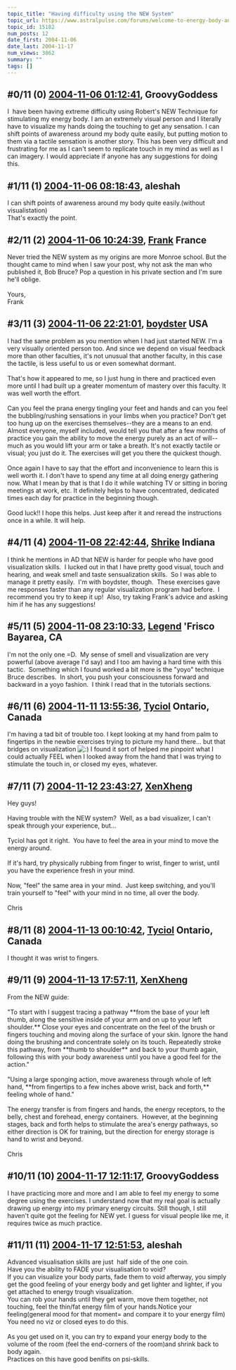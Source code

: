 ```yaml
---
topic_title: "Having difficulty using the NEW System"
topic_url: https://www.astralpulse.com/forums/welcome-to-energy-body-and-the-chakras/having-difficulty-using-the-new-system
topic_id: 15182
num_posts: 12
date_first: 2004-11-06
date_last: 2004-11-17
num_views: 3862
summary: ""
tags: []
---
```


## \#0/11 (0) [2004-11-06 01:12:41](https://www.astralpulse.com/forums/index.php?msg=132627), GroovyGoddess  ##
<section>
I  have been having extreme difficulty using Robert's NEW Technique for stimulating my energy body. I am an extremely visual person and I literally have to visualize my hands doing the touching to get any sensation. I can shift points of awareness around my body quite easily, but putting motion to them via a tactile sensation is another story. This has been very difficult and frustrating for me as I can't seem to replicate touch in my mind as well as I can imagery. I would appreciate if anyone has any suggestions for doing this.
</section>

## \#1/11 (1) [2004-11-06 08:18:43](https://www.astralpulse.com/forums/index.php?msg=132657), aleshah  ##
<section>
I can shift points of awareness around my body quite easily.(without visualistation)
<br>
That's exactly the point.
</section>

## \#2/11 (2) [2004-11-06 10:24:39](https://www.astralpulse.com/forums/index.php?msg=132673), [Frank](https://www.astralpulse.com/forums/profile/?u=359) France ##
<section>
Never tried the NEW system as my origins are more Monroe school. But the thought came to mind when I saw your post, why not ask the man who published it, Bob Bruce? Pop a question in his private section and I'm sure he'll oblige.
<br>
<br>
Yours,
<br>
Frank
</section>

## \#3/11 (3) [2004-11-06 22:21:01](https://www.astralpulse.com/forums/index.php?msg=132729), [boydster](https://www.astralpulse.com/forums/profile/?u=3936) USA ##
<section>
I had the same problem as you mention when I had just started NEW. I'm a very visually oriented person too. And since we depend on visual feedback more than other faculties, it's not unusual that another faculty, in this case the tactile, is less useful to us or even somewhat dormant.
<br>
<br>
That's how it appeared to me, so I just hung in there and practiced even more until I had built up a greater momentum of mastery over this faculty. It was well worth the effort.
<br>
<br>
Can you feel the prana energy tingling your feet and hands and can you feel the bubbling/rushing sensations in your limbs when you practice? Don't get too hung up on the exercises themselves--they are a means to an end. Almost everyone, myself included, would tell you that after a few months of practice you gain the ability to move the energy purely as an act of will--much as you would lift your arm or take a breath. It's not exactly tactile or visual; you just do it. The exercises will get you there the quickest though.
<br>
<br>
Once again I have to say that the effort and inconvenience to learn this is well worth it. I don't have to spend any time at all doing energy gathering now. What I mean by that is that I do it while watching TV or sitting in boring meetings at work, etc. It definitely helps to have concentrated, dedicated times each day for practice in the beginning though.
<br>
<br>
Good luck!! I hope this helps. Just keep after it and reread the instructions once in a while. It will help.
</section>

## \#4/11 (4) [2004-11-08 22:42:44](https://www.astralpulse.com/forums/index.php?msg=132939), [Shrike](https://www.astralpulse.com/forums/profile/?u=7112) Indiana ##
<section>
I think he mentions in AD that NEW is harder for people who have good visualization skills.  I lucked out in that I have pretty good visual, touch and hearing, and weak smell and taste sensualization skills.  So I was able to manage it pretty easily.  I'm with boydster, though.  These exercises gave me responses faster than any regular visualization program had before.  I recommend you try to keep it up!  Also, try taking Frank's advice and asking him if he has any suggestions!
</section>

## \#5/11 (5) [2004-11-08 23:10:33](https://www.astralpulse.com/forums/index.php?msg=132941), [Legend](https://www.astralpulse.com/forums/profile/?u=7222) 'Frisco Bayarea, CA ##
<section>
I'm not the only one =D.  My sense of smell and visualization are very powerful (above average I'd say) and I too am having a hard time with this tactic.  Something which I found worked a bit more is the "yoyo" technique Bruce describes.  In short, you push your consciousness forward and backward in a yoyo fashion.  I think I read that in the tutorials sections.
</section>

## \#6/11 (6) [2004-11-11 13:55:36](https://www.astralpulse.com/forums/index.php?msg=133312), [Tyciol](https://www.astralpulse.com/forums/profile/?u=7315) Ontario, Canada ##
<section>
I'm having a tad bit of trouble too. I kept looking at my hand from palm to fingertips in the newbie exercises trying to picture my hand there... but that bridges on visualization
<img alt=":)" class="smiley" src="https://www.astralpulse.com/forums/Smileys/fugue/smiley.png" title="Smiley"/>
I found it sort of helped me pinpoint what I could actually FEEL when I looked away from the hand that I was trying to stimulate the touch in, or closed my eyes, whatever.
</section>

## \#7/11 (7) [2004-11-12 23:43:27](https://www.astralpulse.com/forums/index.php?msg=133520), [XenXheng](https://www.astralpulse.com/forums/profile/?u=5443)  ##
<section>
Hey guys!
<br>
<br>
Having trouble with the NEW system?  Well, as a bad visualizer, I can't speak through your experience, but...
<br>
<br>
Tyciol has got it right.  You have to feel the area in your mind to move the energy around.
<br>
<br>
If it's hard, try physically rubbing from finger to wrist, finger to wrist, until you have the experience fresh in your mind.
<br>
<br>
Now, "feel" the same area in your mind.  Just keep switching, and you'll train yourself to "feel" with your mind in no time, all over the body.
<br>
<br>
Chris
</section>

## \#8/11 (8) [2004-11-13 00:10:42](https://www.astralpulse.com/forums/index.php?msg=133521), [Tyciol](https://www.astralpulse.com/forums/profile/?u=7315) Ontario, Canada ##
<section>
I thought it was wrist to fingers.
</section>

## \#9/11 (9) [2004-11-13 17:57:11](https://www.astralpulse.com/forums/index.php?msg=133590), [XenXheng](https://www.astralpulse.com/forums/profile/?u=5443)  ##
<section>
From the NEW guide:
<br>
<br>
"To start with I suggest tracing a pathway **from the base of your left thumb, along the sensitive inside of your arm and on up to your left shoulder.** Close your eyes and concentrate on the feel of the brush or fingers touching and moving along the surface of your skin. Ignore the hand doing the brushing and concentrate solely on its touch. Repeatedly stroke this pathway, from **thumb to shoulder** and back to your thumb again, following this with your body awareness until you have a good feel for the action."
<br>
<br>
"Using a large sponging action, move awareness through whole of left hand, **from fingertips to a few inches above wrist, back and forth,** feeling whole of hand."
<br>
<br>
The energy transfer is from fingers and hands, the energy receptors, to the belly, chest and forehead, energy containers.  However, at the beginning stages, back and forth helps to stimulate the area's energy pathways, so either direction is OK for training, but the direction for energy storage is hand to wrist and beyond.
<br>
<br>
Chris
</section>

## \#10/11 (10) [2004-11-17 12:11:17](https://www.astralpulse.com/forums/index.php?msg=133951), GroovyGoddess  ##
<section>
I have practicing more and more and I am able to feel my energy to some degree using the exercises. I understand now that my real goal is actually drawing up energy into my primary energy circuits. Still though, I still haven't quite got the feeling for NEW yet. I guess for visual people like me, it requires twice as much practice.
</section>

## \#11/11 (11) [2004-11-17 12:51:53](https://www.astralpulse.com/forums/index.php?msg=133956), aleshah  ##
<section>
Advanced visualisation skills are just  half side of the one coin.
<br>
Have you the ability to FADE your visualisation to void?
<br>
If you can visualize your body parts, fade them to void afterway, you simply get the good feeling of your energy body and get lighter and lighter, if you get attached to energy trough visualization.
<br>
You can rob your hands until they get warm, move them together, not touching, feel the thin/fat energy film of your hands.Notice your feeling(general mood for that moment= and compare it to your energy film)
<br>
You need no viz or closed eyes to do this.
<br>
<br>
As you get used on it, you can try to expand your energy body to the volume of the room (feel the end-corners of the room)and shrink back to body again.
<br>
Practices on this have good benifits on psi-skills.
</section>